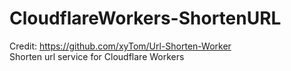 # CloudflareWorkers-ShortenURL
Credit: https://github.com/xyTom/Url-Shorten-Worker  
Shorten url service for Cloudflare Workers
